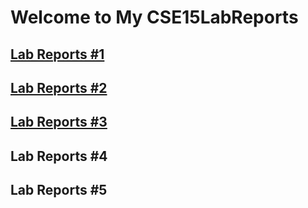 # Welcome to My CSE15LabReports

## [Lab Reports #1](lab-report-1-week-2.md)

## [Lab Reports #2](lab-report-2-week-4.md)

## [Lab Reports #3](lab-report-3-week-6.md)

## Lab Reports #4

## Lab Reports #5
